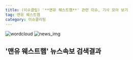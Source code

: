 ```yaml
---
title: (이슈클립) '**맨유 웨스트햄**' 관련 이슈, 기사 모아 보기
tag: 맨유 웨스트햄
category: 이슈클리핑
---
```

![wordcloud](https://s3.ap-northeast-2.amazonaws.com/lyrics101-wordcloud/2018-09-29-1538223967.png)
![news_img](https://user-images.githubusercontent.com/42597476/44507050-1206f400-a6e4-11e8-8d98-7ffbfebb353f.png)
## **'**맨유 웨스트햄**'** 뉴스속보 검색결과

